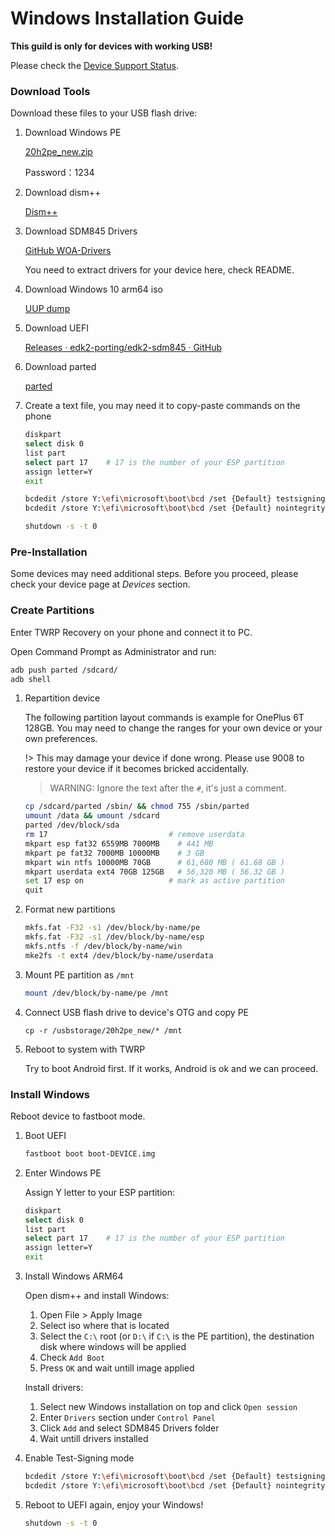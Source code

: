 # Windows Installation Guide

**This guild is only for devices with working USB!**

Please check the [Device Support Status](en/windows/state-frame.html).

### Download Tools

Download these files to your USB flash drive:

1. Download Windows PE
   
   [20h2pe_new.zip](https://pan.baidu.com/s/1Pgaz-bdTiOKFXGAxgYCX6A)
   
   Password：1234
    
2. Download dism++

   [Dism++](https://www.chuyu.me/en/index.html)

3. Download SDM845 Drivers
   
   [GitHub WOA-Drivers](https://github.com/edk2-porting/WOA-Drivers)

   You need to extract drivers for your device here, check README.

4. Download Windows 10 arm64 iso

   [UUP dump](https://uupdump.net/?lang=en-us)

5. Download UEFI

   [Releases · edk2-porting/edk2-sdm845 · GitHub](https://github.com/edk2-porting/edk2-sdm845/releases)

6. Download parted
   
   [parted](https://pwdx.lanzoux.com/iUgSEmkrlmh)

7. Create a text file, you may need it to copy-paste commands on the phone

   ```sh
   diskpart
   select disk 0
   list part
   select part 17    # 17 is the number of your ESP partition
   assign letter=Y
   exit
   
   bcdedit /store Y:\efi\microsoft\boot\bcd /set {Default} testsigning on
   bcdedit /store Y:\efi\microsoft\boot\bcd /set {Default} nointegritychecks on
   
   shutdown -s -t 0
   ```

### Pre-Installation

Some devices may need additional steps. Before you proceed, please check your device page at *Devices* section.

### Create Partitions

Enter TWRP Recovery on your phone and connect it to PC.

Open Command Prompt as Administrator and run:

```sh
adb push parted /sdcard/
adb shell
```

1. Repartition device

   The following partition layout commands is example for OnePlus 6T 128GB. 
   You may need to change the ranges for your own device or your own preferences.

   !> This may damage your device if done wrong. Please use 9008 to restore your device if it becomes bricked accidentally.

   > WARNING: Ignore the text after the `#`, it's just a comment.

   ```sh
   cp /sdcard/parted /sbin/ && chmod 755 /sbin/parted
   umount /data && umount /sdcard
   parted /dev/block/sda
   rm 17                           # remove userdata
   mkpart esp fat32 6559MB 7000MB    # 441 MB
   mkpart pe fat32 7000MB 10000MB    # 3 GB
   mkpart win ntfs 10000MB 70GB      # 61,680 MB ( 61.68 GB )
   mkpart userdata ext4 70GB 125GB   # 56,320 MB ( 56.32 GB )
   set 17 esp on                   # mark as active partition
   quit
   ```

2. Format new partitions

   ```sh
   mkfs.fat -F32 -s1 /dev/block/by-name/pe
   mkfs.fat -F32 -s1 /dev/block/by-name/esp
   mkfs.ntfs -f /dev/block/by-name/win
   mke2fs -t ext4 /dev/block/by-name/userdata
   ```

3. Mount PE partition as `/mnt`

   ```sh
   mount /dev/block/by-name/pe /mnt
   ```

4. Connect USB flash drive to device's OTG and copy PE

   ```
   cp -r /usbstorage/20h2pe_new/* /mnt
   ```

5. Reboot to system with TWRP

   Try to boot Android first. If it works, Android is ok and we can proceed.

### Install Windows

Reboot device to fastboot mode.

1. Boot UEFI

   ```sh
   fastboot boot boot-DEVICE.img
   ```

2. Enter Windows PE

   Assign Y letter to your ESP partition:

   ```sh
   diskpart
   select disk 0
   list part
   select part 17    # 17 is the number of your ESP partition
   assign letter=Y
   exit
   ```

3. Install Windows ARM64
   
   Open dism++ and install Windows:

   1. Open File > Apply Image
   2. Select iso where that is located
   3. Select the `C:\` root (or `D:\` if `C:\` is the PE partition), the destination disk where windows will be applied
   4. Check `Add Boot`
   5. Press `OK` and wait untill image applied
   
   Install drivers:

   1. Select new Windows installation on top and click `Open session`
   2. Enter `Drivers` section under `Control Panel`
   3. Click `Add` and select SDM845 Drivers folder
   4. Wait untill drivers installed

4. Enable Test-Signing mode

   ```sh
   bcdedit /store Y:\efi\microsoft\boot\bcd /set {Default} testsigning on
   bcdedit /store Y:\efi\microsoft\boot\bcd /set {Default} nointegritychecks on
   ```

5. Reboot to UEFI again, enjoy your Windows!

   ```sh
   shutdown -s -t 0
   ```